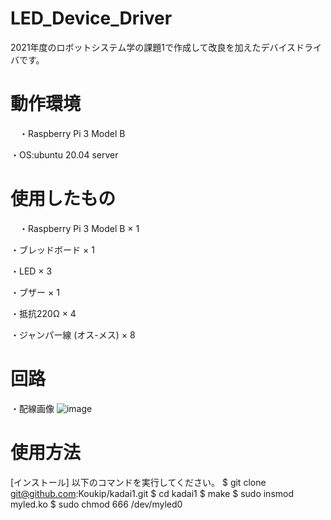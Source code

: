 # LED_Device_Driver
2021年度のロボットシステム学の課題1で作成して改良を加えたデバイスドライバです。

# 動作環境
　・Raspberry Pi 3 Model B
 
  ・OS:ubuntu 20.04 server
  
# 使用したもの
　・Raspberry Pi 3 Model B × 1
 
  ・ブレッドボード × 1
  
  ・LED × 3
  
  ・ブザー × 1
  
  ・抵抗220Ω × 4
  
  ・ジャンパー線 (オス-メス) × 8
 
# 回路

・配線画像
  ![image](https://user-images.githubusercontent.com/93635163/146193856-701b8f7e-5bda-4630-a57e-6fdadeaed780.png)
  
 # 使用方法
 
  [インストール]
  以下のコマンドを実行してください。
   $ git clone git@github.com:Koukip/kadai1.git
   $ cd kadai1
   $ make
   $ sudo insmod myled.ko
   $ sudo chmod 666 /dev/myled0
 

